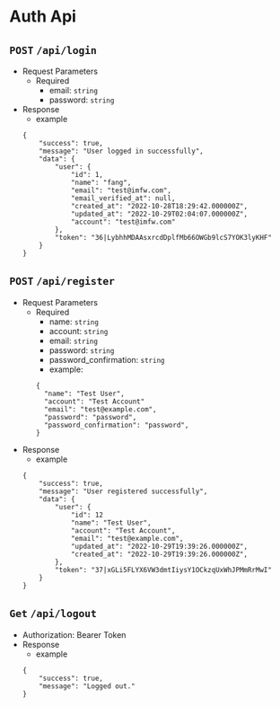 # Auth Api

## `POST` `/api/login`
  - Request Parameters
    - Required
      - email: `string`
      - password: `string`
  - Response
    - example
    ```
    {
        "success": true,
        "message": "User logged in successfully",
        "data": {
            "user": {
                "id": 1,
                "name": "fang",
                "email": "test@imfw.com",
                "email_verified_at": null,
                "created_at": "2022-10-28T18:29:42.000000Z",
                "updated_at": "2022-10-29T02:04:07.000000Z",
                "account": "test@imfw.com"
            },
            "token": "36|LybhhMDAAsxrcdDplfMb66OWGb9lcS7YOK3lyKHF"
        }
    }
    ```

## `POST` `/api/register`
  - Request Parameters
    - Required
      - name: `string`
      - account: `string`
      - email: `string`
      - password: `string`
      - password_confirmation: `string`
      - example:
      ```
      {
        "name": "Test User",
        "account": "Test Account"
        "email": "test@example.com",
        "password": "password",
        "password_confirmation": "password",
      }
      ```
  - Response
    - example
    ```
    {
        "success": true,
        "message": "User registered successfully",
        "data": {
            "user": {
                "id": 12
                "name": "Test User",
                "account": "Test Account",
                "email": "test@example.com",
                "updated_at": "2022-10-29T19:39:26.000000Z",
                "created_at": "2022-10-29T19:39:26.000000Z",
            },
            "token": "37|xGLi5FLYX6VW3dmtIiysY1OCkzqUxWhJPMmRrMwI"
        }
    }
    ```

## `Get` `/api/logout`
  - Authorization: Bearer Token
  - Response
    - example
    ```
    {
        "success": true,
        "message": "Logged out."
    }
    ```